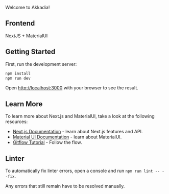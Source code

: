 Welcome to Akkadia!

## Frontend

NextJS + MaterialUI

## Getting Started

First, run the development server:

```bash
npm install
npm run dev
```

Open [http://localhost:3000](http://localhost:3000) with your browser to see the result.

## Learn More

To learn more about Next.js and MaterialUI, take a look at the following resources:

- [Next.js Documentation](https://nextjs.org/docs) - learn about Next.js features and API.
- [Material UI Documentation](https://material-ui.com/getting-started/usage/) - learn about MaterialUI.
- [Gitflow Tutorial](https://www.atlassian.com/git/tutorials/comparing-workflows/gitflow-workflow) - Follow the flow.

## Linter

To automatically fix linter errors, open a console and run `npm run lint -- --fix`.

Any errors that still remain have to be resolved manually.
